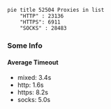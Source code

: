 
```mermaid
pie title 52504 Proxies in list
    "HTTP" : 23136
    "HTTPS": 6911
    "SOCKS" : 28483
```

### Some Info
#### Average Timeout

- mixed: 3.4s
- http: 1.6s
- https: 8.2s
- socks: 5.0s